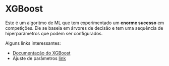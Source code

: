 # XGBoost

Este é um algoritmo de ML que tem experimentado um **enorme sucesso** em competições. Ele se baseia em árvores de decisão e tem uma sequência de hiperparâmetros que podem ser configurados.

Alguns links interessantes:
- [Documentação do XGBoost](https://xgboost.readthedocs.io/en/latest/tutorials/model.html)
- Ajuste de parâmetros [link](https://towardsdatascience.com/xgboost-fine-tune-and-optimize-your-model-23d996fab663)
